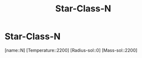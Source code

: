 ﻿---
title: "Star-Class-N"
type: StarClass
SpocWebEntityId: 28197
isDeleted: false
isReadOnly: false
confidential: public
tags:
- astro/StarClass

---

# Star-Class-N

[name::N]
[Temperature::2200]
[Radius-sol::0]
[Mass-sol::2200]


